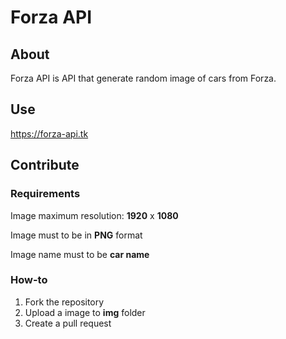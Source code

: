 # Forza API
## About
Forza API is API that generate random image of cars from Forza.
## Use
https://forza-api.tk
## Contribute
### Requirements
Image maximum resolution: **1920** x **1080**

Image must to be in **PNG** format

Image name must to be **car name**
### How-to
1. Fork the repository
2. Upload a image to **img** folder
4. Create a pull request
